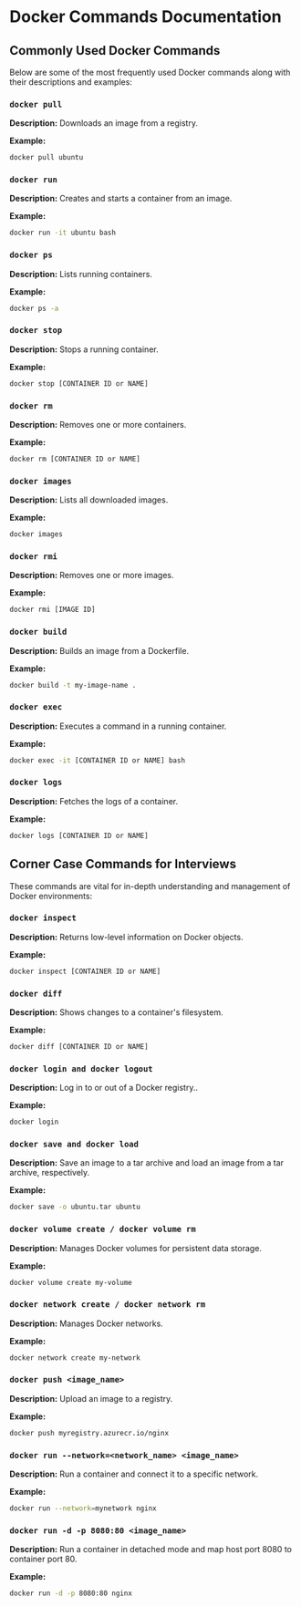 # Docker Commands Documentation

## Commonly Used Docker Commands

Below are some of the most frequently used Docker commands along with their descriptions and examples:

### `docker pull`
**Description:** Downloads an image from a registry.

**Example:**
```bash
docker pull ubuntu
```
### `docker run`
**Description:** Creates and starts a container from an image.

**Example:**
```bash
docker run -it ubuntu bash
```
### `docker ps`
**Description:** Lists running containers.

**Example:**
```bash
docker ps -a
```
### `docker stop`
**Description:** Stops a running container.

**Example:**
```bash
docker stop [CONTAINER ID or NAME]
```
### `docker rm`
**Description:** Removes one or more containers.

**Example:**
```bash
docker rm [CONTAINER ID or NAME]
```
### `docker images`
**Description:** Lists all downloaded images.

**Example:**
```bash
docker images
```
### `docker rmi`
**Description:** Removes one or more images.

**Example:**
```bash
docker rmi [IMAGE ID]
```
### `docker build`
**Description:** Builds an image from a Dockerfile.

**Example:**
```bash
docker build -t my-image-name .
```
### `docker exec`
**Description:** Executes a command in a running container.

**Example:**
```bash
docker exec -it [CONTAINER ID or NAME] bash
```
### `docker logs`
**Description:** Fetches the logs of a container.

**Example:**
```bash
docker logs [CONTAINER ID or NAME]
```
## Corner Case Commands for Interviews 
These commands are vital for in-depth understanding and management of Docker environments:

### `docker inspect`
**Description:** Returns low-level information on Docker objects.

**Example:**
```bash
docker inspect [CONTAINER ID or NAME]
```
### `docker diff`
**Description:** Shows changes to a container's filesystem.

**Example:**
```bash
docker diff [CONTAINER ID or NAME]
```
### `docker login and docker logout`
**Description:** Log in to or out of a Docker registry..

**Example:**
```bash
docker login
```
### `docker save and docker load`
**Description:** Save an image to a tar archive and load an image from a tar archive, respectively.

**Example:**
```bash
docker save -o ubuntu.tar ubuntu
```
### `docker volume create / docker volume rm`
**Description:** Manages Docker volumes for persistent data storage.

**Example:**
```bash
docker volume create my-volume
```
### `docker network create / docker network rm`
**Description:** Manages Docker networks.

**Example:**
```bash
docker network create my-network
```
### `docker push <image_name>`
**Description:** Upload an image to a registry.

**Example:**
```bash
docker push myregistry.azurecr.io/nginx
```
### `docker run --network=<network_name> <image_name>`
**Description:** Run a container and connect it to a specific network.

**Example:**
```bash
docker run --network=mynetwork nginx
```
### `docker run -d -p 8080:80 <image_name>`
**Description:** Run a container in detached mode and map host port 8080 to container port 80.

**Example:**
```bash
docker run -d -p 8080:80 nginx
```
